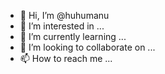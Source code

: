 - 👋 Hi, I’m @huhumanu
- 👀 I’m interested in ...
- 🌱 I’m currently learning ...
- 💞️ I’m looking to collaborate on ...
- 📫 How to reach me ...

<!---
huhumanu/huhumanu is a ✨ special ✨ repository because its `README.md` (this file) appears on your GitHub profile.
You can click the Preview link to take a look at your changes.
--->
